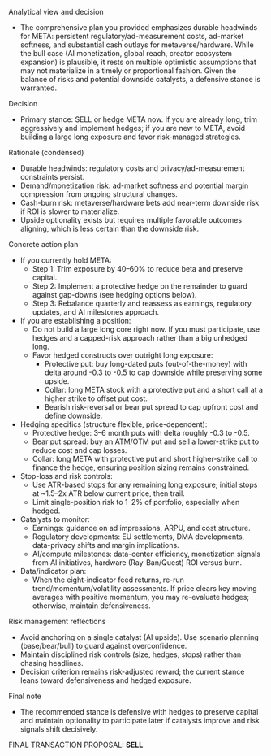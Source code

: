 Analytical view and decision
- The comprehensive plan you provided emphasizes durable headwinds for META: persistent regulatory/ad-measurement costs, ad-market softness, and substantial cash outlays for metaverse/hardware. While the bull case (AI monetization, global reach, creator ecosystem expansion) is plausible, it rests on multiple optimistic assumptions that may not materialize in a timely or proportional fashion. Given the balance of risks and potential downside catalysts, a defensive stance is warranted.

Decision
- Primary stance: SELL or hedge META now. If you are already long, trim aggressively and implement hedges; if you are new to META, avoid building a large long exposure and favor risk-managed strategies.

Rationale (condensed)
- Durable headwinds: regulatory costs and privacy/ad-measurement constraints persist.
- Demand/monetization risk: ad-market softness and potential margin compression from ongoing structural changes.
- Cash-burn risk: metaverse/hardware bets add near-term downside risk if ROI is slower to materialize.
- Upside optionality exists but requires multiple favorable outcomes aligning, which is less certain than the downside risk.

Concrete action plan
- If you currently hold META:
  - Step 1: Trim exposure by 40–60% to reduce beta and preserve capital.
  - Step 2: Implement a protective hedge on the remainder to guard against gap-downs (see hedging options below).
  - Step 3: Rebalance quarterly and reassess as earnings, regulatory updates, and AI milestones approach.
- If you are establishing a position:
  - Do not build a large long core right now. If you must participate, use hedges and a capped-risk approach rather than a big unhedged long.
  - Favor hedged constructs over outright long exposure:
    - Protective put: buy long-dated puts (out-of-the-money) with delta around -0.3 to -0.5 to cap downside while preserving some upside.
    - Collar: long META stock with a protective put and a short call at a higher strike to offset put cost.
    - Bearish risk-reversal or bear put spread to cap upfront cost and define downside.
- Hedging specifics (structure flexible, price-dependent):
  - Protective hedge: 3–6 month puts with delta roughly -0.3 to -0.5.
  - Bear put spread: buy an ATM/OTM put and sell a lower-strike put to reduce cost and cap losses.
  - Collar: long META with protective put and short higher-strike call to finance the hedge, ensuring position sizing remains constrained.
- Stop-loss and risk controls:
  - Use ATR-based stops for any remaining long exposure; initial stops at ~1.5–2x ATR below current price, then trail.
  - Limit single-position risk to 1–2% of portfolio, especially when hedged.
- Catalysts to monitor:
  - Earnings: guidance on ad impressions, ARPU, and cost structure.
  - Regulatory developments: EU settlements, DMA developments, data-privacy shifts and margin implications.
  - AI/compute milestones: data-center efficiency, monetization signals from AI initiatives, hardware (Ray-Ban/Quest) ROI versus burn.
- Data/indicator plan:
  - When the eight-indicator feed returns, re-run trend/momentum/volatility assessments. If price clears key moving averages with positive momentum, you may re-evaluate hedges; otherwise, maintain defensiveness.

Risk management reflections
- Avoid anchoring on a single catalyst (AI upside). Use scenario planning (base/bear/bull) to guard against overconfidence.
- Maintain disciplined risk controls (size, hedges, stops) rather than chasing headlines.
- Decision criterion remains risk-adjusted reward; the current stance leans toward defensiveness and hedged exposure.

Final note
- The recommended stance is defensive with hedges to preserve capital and maintain optionality to participate later if catalysts improve and risk signals shift decisively.

FINAL TRANSACTION PROPOSAL: **SELL**